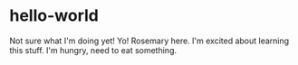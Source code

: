 # hello-world
Not sure what I'm doing yet!
Yo!
Rosemary here.
I'm excited about learning this stuff.
I'm hungry, need to eat something.

